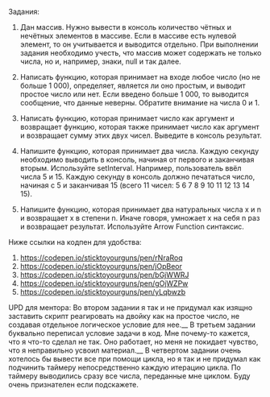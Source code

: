Задания:
 
1. Дан массив. Нужно вывести в консоль количество чётных и нечётных элементов в массиве. Если в массиве есть нулевой элемент, то он учитывается и выводится отдельно. 
При выполнении задания необходимо учесть, что массив может содержать не только числа, но и, например, знаки, null и так далее.

2. Написать функцию, которая принимает на входе любое число (но не больше 1 000), определяет, является ли оно простым, и выводит простое число или нет. Если введено больше 1 000, то выводится сообщение, что данные неверны. Обратите внимание на числа 0 и 1.

3. Написать функцию, которая принимает число как аргумент и возвращает функцию, которая также принимает число как аргумент и возвращает сумму этих двух чисел.
Выведите в консоль результат.

4. Напишите функцию, которая принимает два числа. Каждую секунду необходимо выводить в консоль, начиная от первого и заканчивая вторым. Используйте setInterval.
Например, пользователь ввёл числа 5 и 15. Каждую секунду в консоль должно печататься число, начиная с 5 и заканчивая 15 (всего 11 чисел: 5 6 7 8 9 10 11 12 13 14 15).

5. Напишите функцию, которая принимает два натуральных числа x и n и возвращает x в степени n. Иначе говоря, умножает x на себя n раз и возвращает результат.
Используйте Arrow Function синтаксис.

Ниже ссылки на кодпен для удобства:

1. https://codepen.io/sticktoyourguns/pen/rNraRoq
2. https://codepen.io/sticktoyourguns/pen/jOpBeor
3. https://codepen.io/sticktoyourguns/pen/bGjWWRJ
4. https://codepen.io/sticktoyourguns/pen/gOjWZPw
5. https://codepen.io/sticktoyourguns/pen/yLqbwzb

UPD для ментора:
Во втором задании я так и не придумал как изящно заставить скрипт реагировать на двойку как на простое число, не создавая отдельное логическое условие для нее.__
В третьем задании буквально переписал условие задачи в код. Мне почему-то кажется, что я что-то сделал не так. Оно работает, но меня не покидает чувство, что я неправильно усвоил материал.__
В четвертом задании очень хотелось бы вывести все при помощи цикла, но я так и не придумал как подчинить таймеру непосредственно каждую итерацию цикла. По таймеру выводились сразу все числа, переданные мне циклом. Буду очень признателен если подскажете.
